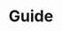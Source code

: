 ---
layout: single
permalink: /guide/6
author_profile: true
title:
    Guide #7 : Grocery Shopping
sidebar:
  - title: "Henry's Guide to Living in Montreal"
    

excerpt: "
    <br>
    <br>
    <br>
    <br>
"

header:
    overlay_image: /guide/montroyal.jpg  
    
---